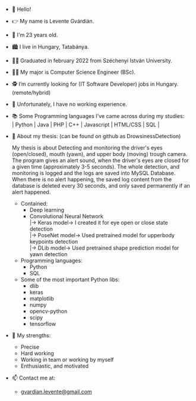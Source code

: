 - 👋 Hello!
- 👉 My name is Levente Gvárdián.
- 🎂 I'm 23 years old.
- 🏙️ I live in Hungary, Tatabánya.
- 👨‍🎓 Graduated in february 2022 from Széchenyi István University.
- 👨‍💻 My major is Computer Science Engineer (BSc).
- 🕵️ I’m currently looking for (IT Software Developer) jobs in Hungary. (remote/hybrid)
- 💼 Unfortunately, I have no working experience.
- 📚 Some Programming languages I've came across during my studies:<br />
     | Python | Java | PHP | C++ | Javascript | HTML/CSS | SQL |<br />
- 📄 About my thesis: (can be found on github as DrowsinessDetection)<br />

     My thesis is about Detecting and monitoring the driver's eyes (open/closed),
     mouth (yawn), and upper body (moving) trough camera. The program gives an
     alert sound, when the driver's eyes are closed for a given time (approximately 3-5 seconds).
     The whole detection, and monitoring is logged and the logs are saved into MySQL Database.
     When there is no alert happening, the saved log content from the database is deleted every
     30 seconds, and only saved permanently if an alert happened.
  - Contained:
    - Deep learning
    - Convolutional Neural Network <br />
      |-> Keras model-> I created it for eye open or close state detection<br />
      |-> PoseNet model-> Used pretrained model for upperbody keypoints detection<br />
      |-> DLib model-> Used pretrained shape prediction model for yawn detection<br />
  - Programming languages:
    - Python
    - SQL
  - Some of the most important Python libs:
    - dlib
    - keras
    - matplotlib
    - numpy
    - opencv-python
    - scipy
    - tensorflow
- 💪 My strengths:
  - Precise
  - Hard working
  - Working in team or working by myself
  - Enthusiastic, and motivated
- 📫 Contact me at:
  - gvardian.levente@gmail.com  
